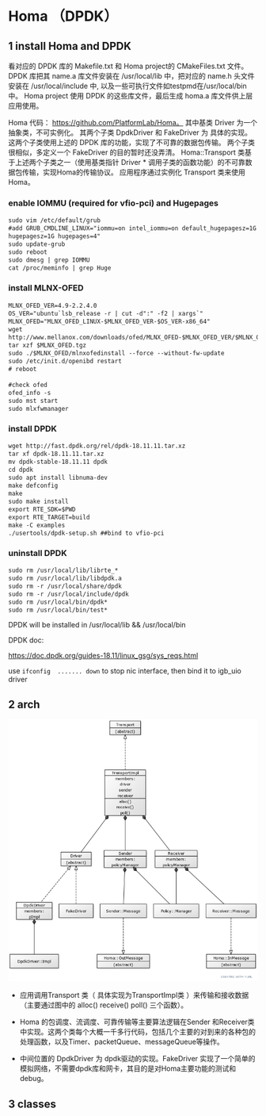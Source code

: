 # Homa （DPDK）

## 1 install Homa and DPDK

看对应的 DPDK 库的 Makefile.txt 和 Homa project的 CMakeFiles.txt 文件。DPDK 库把其 name.a 库文件安装在 /usr/local/lib 中，把对应的 name.h 头文件安装在 /usr/local/include 中, 以及一些可执行文件如testpmd在/usr/local/bin中。 Homa project 使用 DPDK 的这些库文件，最后生成 homa.a 库文件供上层应用使用。



Homa 代码： https://github.com/PlatformLab/Homa。 其中基类 Driver 为一个抽象类，不可实例化。 其两个子类 DpdkDriver 和 FakeDriver 为 具体的实现。这两个子类使用上述的 DPDK 库的功能，实现了不可靠的数据包传输。 两个子类很相似，多定义一个 FakeDriver 的目的暂时还没弄清。 Homa::Transport 类基于上述两个子类之一（使用基类指针 Driver * 调用子类的函数功能）的不可靠数据包传输，实现Homa的传输协议。 应用程序通过实例化 Transport 类来使用 Homa。 

### enable IOMMU (required for vfio-pci) and Hugepages

```shell
sudo vim /etc/default/grub
#add GRUB_CMDLINE_LINUX="iommu=on intel_iommu=on default_hugepagesz=1G hugepagesz=1G hugepages=4"
sudo update-grub
sudo reboot
sudo dmesg | grep IOMMU   
cat /proc/meminfo | grep Huge
```
### install MLNX-OFED
```shell
MLNX_OFED_VER=4.9-2.2.4.0
OS_VER="ubuntu`lsb_release -r | cut -d":" -f2 | xargs`"
MLNX_OFED="MLNX_OFED_LINUX-$MLNX_OFED_VER-$OS_VER-x86_64"
wget http://www.mellanox.com/downloads/ofed/MLNX_OFED-$MLNX_OFED_VER/$MLNX_OFED.tgz
tar xzf $MLNX_OFED.tgz
sudo ./$MLNX_OFED/mlnxofedinstall --force --without-fw-update
sudo /etc/init.d/openibd restart
# reboot

#check ofed
ofed_info -s
sudo mst start
sudo mlxfwmanager
```

### install DPDK

```shell
wget http://fast.dpdk.org/rel/dpdk-18.11.11.tar.xz
tar xf dpdk-18.11.11.tar.xz
mv dpdk-stable-18.11.11 dpdk
cd dpdk
sudo apt install libnuma-dev
make defconfig
make
sudo make install
export RTE_SDK=$PWD
export RTE_TARGET=build
make -C examples
./usertools/dpdk-setup.sh ##bind to vfio-pci
```

### uninstall DPDK

```
sudo rm /usr/local/lib/librte_*
sudo rm /usr/local/lib/libdpdk.a
sudo rm -r /usr/local/share/dpdk
sudo rm -r /usr/local/include/dpdk
sudo rm /usr/local/bin/dpdk*
sudo rm /usr/local/bin/test*
```



DPDK will be installed in /usr/local/lib  && /usr/local/bin

DPDK doc: 

https://doc.dpdk.org/guides-18.11/linux_gsg/sys_reqs.html



use `ifconfig  ....... down` to stop nic interface, then bind it to igb_uio driver





## 2 arch

![](Homa-uml.png)

- 应用调用Transport 类（ 具体实现为TransportImpl类 ）来传输和接收数据（主要通过图中的 alloc() receive() poll() 三个函数）。

- Homa 的包调度、流调度、可靠传输等主要算法逻辑在Sender 和Receiver类中实现。这两个类每个大概一千多行代码，包括几个主要的对到来的各种包的处理函数，以及Timer、packetQueue、messageQueue等操作。

- 中间位置的 DpdkDriver 为 dpdk驱动的实现。FakeDriver 实现了一个简单的模拟网络，不需要dpdk库和网卡，其目的是对Homa主要功能的测试和debug。

## 3 classes







